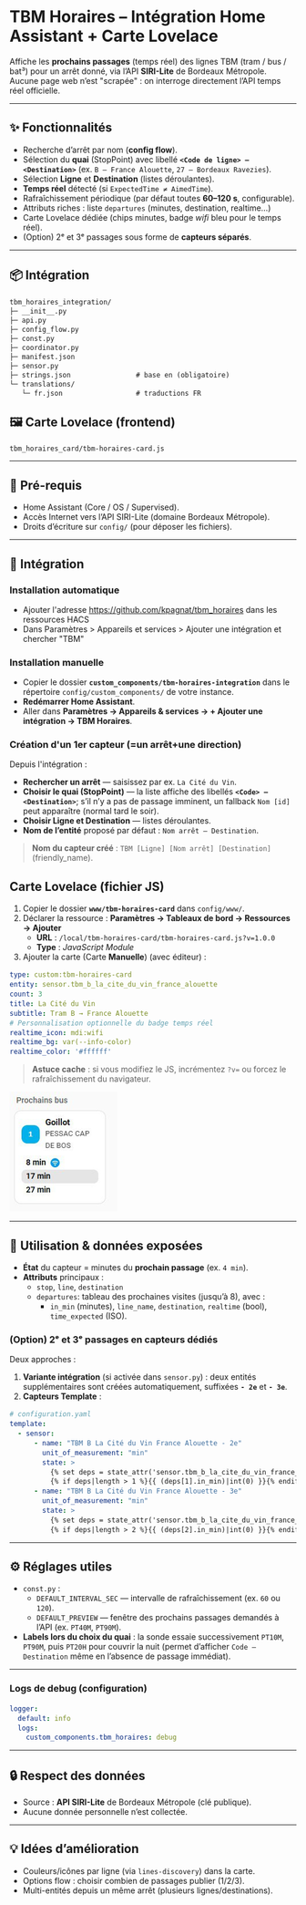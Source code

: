 # TBM Horaires – Intégration Home Assistant + Carte Lovelace

Affiche les **prochains passages** (temps réel) des lignes TBM (tram / bus / bat³) pour un arrêt donné, via l’API **SIRI-Lite** de Bordeaux Métropole. Aucune page web n’est "scrapée" : on interroge directement l’API temps réel officielle.

---

## ✨ Fonctionnalités

- Recherche d’arrêt par nom (**config flow**).
- Sélection du **quai** (StopPoint) avec libellé **`<Code de ligne> – <Destination>`** (ex. `B – France Alouette`, `27 – Bordeaux Ravezies`).
- Sélection **Ligne** et **Destination** (listes déroulantes).
- **Temps réel** détecté (si `ExpectedTime ≠ AimedTime`).
- Rafraîchissement périodique (par défaut toutes **60–120 s**, configurable).
- Attributs riches : liste `departures` (minutes, destination, realtime…)
- Carte Lovelace dédiée (chips minutes, badge *wifi* bleu pour le temps réel).
- (Option) 2ᵉ et 3ᵉ passages sous forme de **capteurs séparés**.

---

## 📦 Intégration

```text
tbm_horaires_integration/
├─ __init__.py
├─ api.py
├─ config_flow.py
├─ const.py
├─ coordinator.py
├─ manifest.json
├─ sensor.py
├─ strings.json                # base en (obligatoire)
└─ translations/
   └─ fr.json                  # traductions FR
```

## 🖼️ Carte Lovelace (frontend)

```text
tbm_horaires_card/tbm-horaires-card.js
```

---

## 🔧 Pré-requis

- Home Assistant (Core / OS / Supervised).
- Accès Internet vers l’API SIRI-Lite (domaine Bordeaux Métropole).
- Droits d’écriture sur `config/` (pour déposer les fichiers).

---

## 🚀 Intégration

### Installation automatique

- Ajouter l'adresse https://github.com/kpagnat/tbm_horaires dans les ressources HACS
- Dans Paramètres > Appareils et services > Ajouter une intégration et chercher "TBM"

### Installation manuelle

- Copier le dossier **`custom_components/tbm-horaires-integration`** dans le répertoire `config/custom_components/` de votre instance.
- **Redémarrer Home Assistant**.
- Aller dans **Paramètres → Appareils & services → + Ajouter une intégration → TBM Horaires**.

### Création d'un 1er capteur (=un arrêt+une direction)

Depuis l'intégration :

- **Rechercher un arrêt** — saisissez par ex. `La Cité du Vin`.
- **Choisir le quai (StopPoint)** — la liste affiche des libellés **`<Code> – <Destination>`**; s’il n’y a pas de passage imminent, un fallback `Nom [id]` peut apparaître (normal tard le soir).
- **Choisir Ligne et Destination** — listes déroulantes.
- **Nom de l’entité** proposé par défaut : `Nom arrêt – Destination`.

> **Nom du capteur créé** : `TBM [Ligne] [Nom arrêt] [Destination]` (friendly_name).

## Carte Lovelace (fichier JS)

1. Copier le dossier **`www/tbm-horaires-card`** dans `config/www/`.
2. Déclarer la ressource : **Paramètres → Tableaux de bord → Ressources → Ajouter**
   - **URL** : `/local/tbm-horaires-card/tbm-horaires-card.js?v=1.0.0`
   - **Type** : *JavaScript Module*
3. Ajouter la carte (Carte **Manuelle**) (avec éditeur) :

```yaml
type: custom:tbm-horaires-card
entity: sensor.tbm_b_la_cite_du_vin_france_alouette
count: 3
title: La Cité du Vin
subtitle: Tram B → France Alouette
# Personnalisation optionnelle du badge temps réel
realtime_icon: mdi:wifi
realtime_bg: var(--info-color)
realtime_color: '#ffffff'
```

> **Astuce cache** : si vous modifiez le JS, incrémentez `?v=` ou forcez le rafraîchissement du navigateur.

![Example de carte](card.png)

---

## 🧠 Utilisation & données exposées

- **État** du capteur = minutes du **prochain passage** (ex. `4 min`).
- **Attributs** principaux :
  - `stop`, `line`, `destination`
  - `departures`: tableau des prochaines visites (jusqu’à 8), avec :
    - `in_min` (minutes), `line_name`, `destination`, `realtime` (bool), `time_expected` (ISO).

### (Option) 2ᵉ et 3ᵉ passages en capteurs dédiés

Deux approches :

1. **Variante intégration** (si activée dans `sensor.py`) : deux entités supplémentaires sont créées automatiquement, suffixées **`- 2e`** et **`- 3e`**.
2. **Capteurs Template** :

```yaml
# configuration.yaml
template:
  - sensor:
      - name: "TBM B La Cité du Vin France Alouette - 2e"
        unit_of_measurement: "min"
        state: >
          {% set deps = state_attr('sensor.tbm_b_la_cite_du_vin_france_alouette','departures') or [] %}
          {% if deps|length > 1 %}{{ (deps[1].in_min)|int(0) }}{% endif %}
      - name: "TBM B La Cité du Vin France Alouette - 3e"
        unit_of_measurement: "min"
        state: >
          {% set deps = state_attr('sensor.tbm_b_la_cite_du_vin_france_alouette','departures') or [] %}
          {% if deps|length > 2 %}{{ (deps[2].in_min)|int(0) }}{% endif %}
```

---

## ⚙️ Réglages utiles

- `const.py` :
  - `DEFAULT_INTERVAL_SEC` — intervalle de rafraîchissement (ex. `60` ou `120`).
  - `DEFAULT_PREVIEW` — fenêtre des prochains passages demandés à l’API (ex. `PT40M`, `PT90M`).
- **Labels lors du choix du quai** : la sonde essaie successivement `PT10M`, `PT90M`, puis `PT20H` pour couvrir la nuit (permet d’afficher `Code – Destination` même en l’absence de passage immédiat).

---

### Logs de debug (configuration)

```yaml
logger:
  default: info
  logs:
    custom_components.tbm_horaires: debug
```

---

## 🔒 Respect des données

- Source : **API SIRI-Lite** de Bordeaux Métropole (clé publique).
- Aucune donnée personnelle n’est collectée.

---

## 💡 Idées d’amélioration

- Couleurs/icônes par ligne (via `lines-discovery`) dans la carte.
- Options flow : choisir combien de passages publier (1/2/3).
- Multi-entités depuis un même arrêt (plusieurs lignes/destinations).
